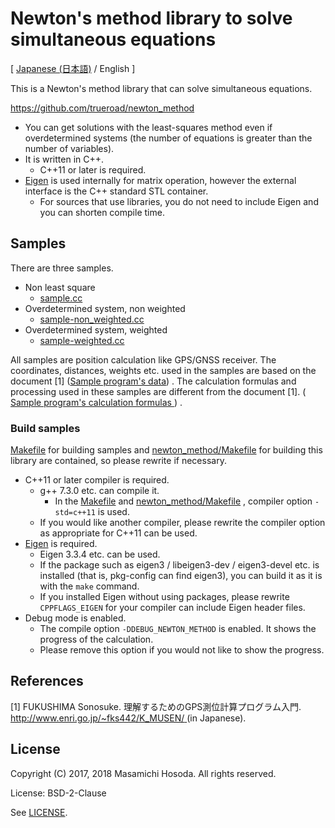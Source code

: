 <!-- -*- coding: utf-8 -*- -->
# Newton's method library to solve simultaneous equations

[ [Japanese (日本語)](./README.ja.md) / English ]

This is a Newton's method library that can solve simultaneous equations.

[
https://github.com/trueroad/newton_method
](https://github.com/trueroad/newton_method)

* You can get solutions with the least-squares method
even if overdetermined systems
(the number of equations is greater than the number of variables).
* It is written in C++.
    + C++11 or later is required.
* [Eigen](https://eigen.tuxfamily.org/)
is used internally for matrix operation,
however the external interface is the C++ standard STL container.
    + For sources that use libraries,
    you do not need to include Eigen and you can shorten compile time.

## Samples

There are three samples.

* Non least square
    + [sample.cc](./sample.cc)
* Overdetermined system, non weighted
    + [sample-non_weighted.cc](./sample-non_weighted.cc)
* Overdetermined system, weighted
    + [sample-weighted.cc](./sample-weighted.cc)

All samples are position calculation like GPS/GNSS receiver.
The coordinates, distances, weights etc. used in the samples
are based on the document [1]
([Sample program's data](./doc/sample-data.md))
.
The calculation formulas and processing used in these samples
are different from the document [1].
([
Sample program's calculation formulas
](https://trueroad.github.io/newton_method/doc/sample-formula.html)
)
.

### Build samples

[Makefile](./Makefile) for building samples and
[newton_method/Makefile](./newton_method/Makefile) for building this library
are contained,
so please rewrite if necessary.

* C++11 or later compiler is required.
    + g++ 7.3.0 etc. can compile it.
        - In the [Makefile](./Makefile) and
        [newton_method/Makefile](./newton_method/Makefile) ,
        compiler option `-std=c++11` is used.
    + If you would like another compiler,
    please rewrite the compiler option as appropriate for C++11 can be used.
* [Eigen](https://eigen.tuxfamily.org/) is required.
    + Eigen 3.3.4 etc. can be used.
    + If the package such as eigen3 / libeigen3-dev / eigen3-devel etc.
    is installed (that is, pkg-config can find eigen3),
    you can build it as it is with the `make` command.
    + If you installed Eigen without using packages,
    please rewrite `CPPFLAGS_EIGEN`
    for your compiler can include Eigen header files.
* Debug mode is enabled.
    + The compile option `-DDEBUG_NEWTON_METHOD` is enabled.
    It shows the progress of the calculation.
    + Please remove this option if you would not like to show the progress.

## References

[1]
FUKUSHIMA Sonosuke.
理解するためのGPS測位計算プログラム入門.
[
http://www.enri.go.jp/~fks442/K_MUSEN/
](http://www.enri.go.jp/~fks442/K_MUSEN/)
(in Japanese).

## License

Copyright (C) 2017, 2018 Masamichi Hosoda. All rights reserved.

License: BSD-2-Clause

See [LICENSE](./LICENSE).
